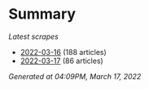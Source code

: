 # Summary
*Latest scrapes*
* [2022-03-16](https://github.com/nuuuwan/news_lk/blob/data/news_lk.2022-03-16.json) (188 articles)
* [2022-03-17](https://github.com/nuuuwan/news_lk/blob/data/news_lk.2022-03-17.json) (86 articles)

*Generated at 04:09PM, March 17, 2022*